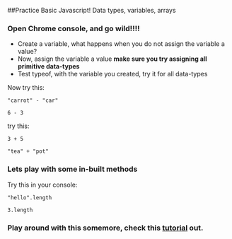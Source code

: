 ##Practice Basic Javascript! Data types, variables, arrays

### Open Chrome console, and go wild!!!!

- Create a variable, what happens when you do not assign the variable a value?
- Now, assign the variable a value
        **make sure you try assigning all primitive data-types**
- Test typeof, with the variable you created, try it for all data-types

Now try this:
```
"carrot" - "car"

6 - 3
```

 try this:
```
3 + 5

"tea" + "pot"
```
### Lets play with some in-built methods

Try this in your console:
```
"hello".length

3.length
```

### Play around with this somemore, check this **[tutorial](http://www.w3schools.com/js/js_variables.asp)** out.
